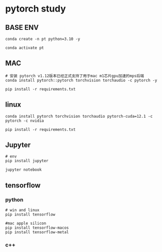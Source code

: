 # pytorch study

## BASE ENV
```shell
conda create -n pt python=3.10 -y

conda activate pt
```

## MAC
```shell
# 安装 pytorch v1.12版本已经正式支持了用于mac m1芯片gpu加速的mps后端
conda install pytorch::pytorch torchvision torchaudio -c pytorch -y

pip install -r requirements.txt
```

## linux
```shell
conda install pytorch torchvision torchaudio pytorch-cuda=12.1 -c pytorch -c nvidia

pip install -r requirements.txt
```

## Jupyter
```shell
# env
pip install jupyter
```
```shell
jupyter notebook
```

## tensorflow
### python
```shell
# win and linux
pip install tensorflow
```

```shell
#mac apple silicon
pip install tensorflow-macos
pip install tensorflow-metal
```

### c++
